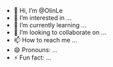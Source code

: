- 👋 Hi, I’m @OlinLe
- 👀 I’m interested in ...
- 🌱 I’m currently learning ...
- 💞️ I’m looking to collaborate on ...
- 📫 How to reach me ...
- 😄 Pronouns: ...
- ⚡ Fun fact: ...

<!---
OlinLe/OlinLe is a ✨ special ✨ repository because its `README.md` (this file) appears on your GitHub profile.
You can click the Preview link to take a look at your changes.
--->
